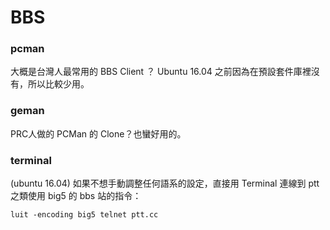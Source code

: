 # BBS

### pcman
大概是台灣人最常用的 BBS Client ？ Ubuntu 16.04 之前因為在預設套件庫裡沒有，所以比較少用。

### geman
PRC人做的 PCMan 的 Clone？也蠻好用的。

### terminal
(ubuntu 16.04) 如果不想手動調整任何語系的設定，直接用 Terminal 連線到 ptt 之類使用 big5 的 bbs 站的指令：

```
luit -encoding big5 telnet ptt.cc
```
